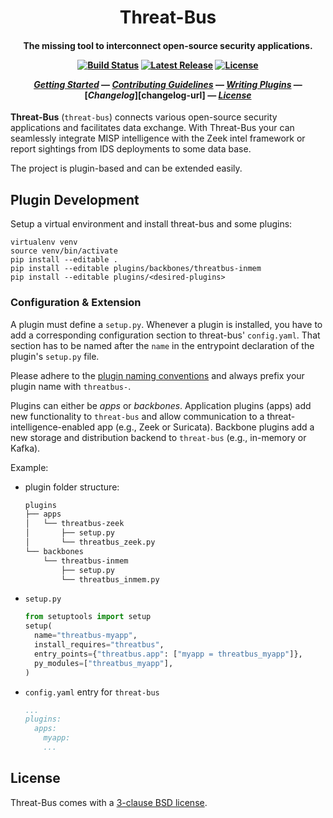 
<h1 align="center">
  Threat-Bus
</h1>
<h4 align="center">

The missing tool to interconnect open-source security applications.

[![Build Status][ci-badge]][ci-url]
[![Latest Release][latest-release-badge]][latest-release-url]
[![License][license-badge]][license-url]

[_Getting Started_](#getting-started) &mdash;
[_Contributing Guidelines_][contributing-url] &mdash;
[_Writing Plugins_](#Writing-plugins) &mdash;
[_Changelog_][changelog-url] &mdash;
[_License_](#license)

</h4>

**Threat-Bus** (`threat-bus`) connects various open-source security applications
and facilitates data exchange. With Threat-Bus your can seamlessly integrate
MISP intelligence with the Zeek intel framework or report sightings from IDS
deployments to some data base.

The project is plugin-based and can be extended easily.


## Plugin Development

Setup a virtual environment and install threat-bus and some plugins:
```
virtualenv venv
source venv/bin/activate
pip install --editable .
pip install --editable plugins/backbones/threatbus-inmem
pip install --editable plugins/<desired-plugins>
```

### Configuration & Extension

A plugin must define a `setup.py`. Whenever a plugin is installed, you have to
add a corresponding configuration section to threat-bus' `config.yaml`. That
section has to be named after the `name` in the entrypoint declaration of the
plugin's `setup.py` file.

Please adhere to the [plugin naming conventions](https://pluggy.readthedocs.io/en/latest/#a-complete-example)
and always prefix your plugin name with `threatbus-`.

Plugins can either be *apps* or *backbones*. Application plugins (apps) add new
functionality to `threat-bus` and allow communication to a
threat-intelligence-enabled app (e.g., Zeek or Suricata). Backbone plugins add a
new storage and distribution backend to `threat-bus` (e.g., in-memory or Kafka).

Example:

- plugin folder structure:
  ```sh
  plugins
  ├── apps
  │   └── threatbus-zeek
  │       ├── setup.py
  │       └── threatbus_zeek.py
  └── backbones
      └── threatbus-inmem
          ├── setup.py
          └── threatbus_inmem.py
  ```
- `setup.py`
  ```py
  from setuptools import setup
  setup(
    name="threatbus-myapp",
    install_requires="threatbus",
    entry_points={"threatbus.app": ["myapp = threatbus_myapp"]},
    py_modules=["threatbus_myapp"],
  )
  ```
- `config.yaml` entry for `threat-bus`
  ```yaml
  ...
  plugins:
    apps:
      myapp:
      ...
  ```

## License

Threat-Bus comes with a [3-clause BSD license][license-url].


[misp]: https://github.com/misp/misp
[vast]: https://github.com/vast-io/vast
[broker]: https://github.com/zeek/broker
[tenzir]: https://docs.tenzir.com
[zeek]: https://www.zeek.org
[misp-zmq-config]: https://github.com/MISP/misp-book/tree/master/misp-zmq#misp-zeromq-configuration

[contributing-url]: https://github.com/tenzir/.github/blob/master/contributing.md
[latest-release-badge]: https://img.shields.io/github/commits-since/tenzir/threat-bus/latest.svg?color=green
[latest-release-url]: https://github.com/tenzir/threat-bus/releases
[ci-url]: https://github.com/tenzir/threat-bus/actions?query=branch%3Amaster
[ci-badge]: https://github.com/tenzir/threat-bus/workflows/Python%20Egg/badge.svg?branch=master
[license-badge]: https://img.shields.io/badge/license-BSD-blue.svg
[license-url]: https://github.com/tenzir/threat-bus/blob/master/COPYING